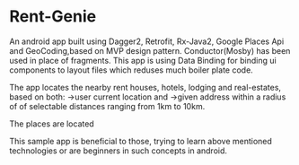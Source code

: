 # Rent-Genie
  An android app built using Dagger2, Retrofit, Rx-Java2, Google Places Api and GeoCoding,based on MVP design pattern.
  Conductor(Mosby) has been used in place of fragments.
  This app is using Data Binding for binding ui components to layout files which reduses much boiler plate code.
  
  The app locates the nearby rent houses, hotels, lodging and real-estates, based on both: 
  ->user current location and 
  ->given address
  within a radius of of selectable distances ranging from 1km to 10km.
  
  The places are located 
  
  This sample app is beneficial to those, trying to learn above mentioned technologies or are beginners in such concepts 
  in android.
